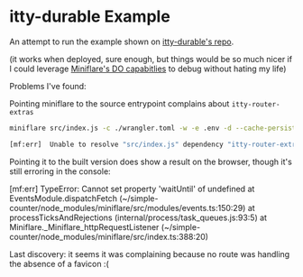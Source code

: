 # itty-durable Example

An attempt to run the example shown on  [itty-durable's repo](https://github.com/kwhitley/itty-durable/tree/v0.x/examples/counters).

(it works when deployed, sure enough, but things would be so much nicer if I could leverage [Miniflare's DO capabitlies](https://miniflare.dev/durable-objects.html) to debug without hating my life)

Problems I've found:

Pointing miniflare to the source entrypoint complains about `itty-router-extras`

```bash
miniflare src/index.js -c ./wrangler.toml -w -e .env -d --cache-persist false -o Counter=Counter

[mf:err]  Unable to resolve "src/index.js" dependency "itty-router-extras": no matching module rules 
```

Pointing it to the built version does show a result on the browser, though it's still erroring in the console:

[mf:err] TypeError: Cannot set property 'waitUntil' of undefined
    at EventsModule.dispatchFetch (~/simple-counter/node_modules/miniflare/src/modules/events.ts:150:29)
    at processTicksAndRejections (internal/process/task_queues.js:93:5)
    at Miniflare._Miniflare_httpRequestListener (~/simple-counter/node_modules/miniflare/src/index.ts:388:20)


Last discovery: it seems it was complaining because no route was handling the absence of a favicon :(